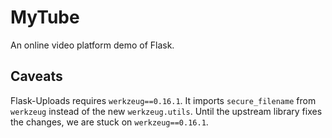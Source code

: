 # MyTube
An online video platform demo of Flask.

## Caveats
Flask-Uploads requires `werkzeug==0.16.1`. It imports `secure_filename` from `werkzeug` instead of the new `werkzeug.utils`. Until the upstream library fixes the changes, we are stuck on `werkzeug==0.16.1`.
